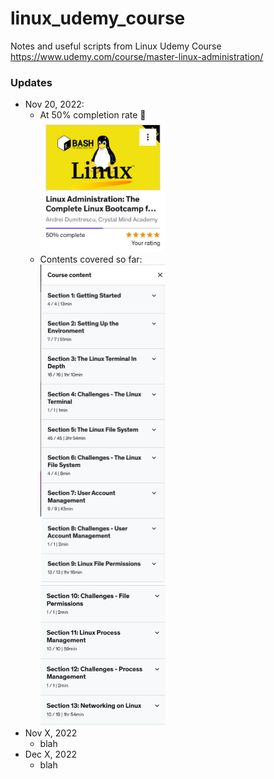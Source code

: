 # linux_udemy_course
 Notes and useful scripts from Linux Udemy Course
https://www.udemy.com/course/master-linux-administration/


### Updates

- Nov 20, 2022:
    - At 50% completion rate 🙂
    <br><img src=./images/screenshot2.png alt="drawing" width="200"/>
    - Contents covered so far:<br><img src=./images/screenshot1.png alt="drawing" width="200"/><br><img src=./images/screenshot3.png alt="drawing" width="200"/>
- Nov X, 2022
    - blah
- Dec X, 2022
    - blah